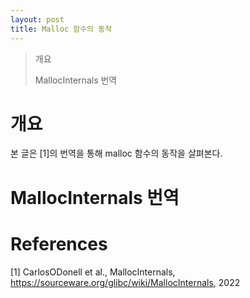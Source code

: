 ```yaml
---
layout: post
title: Malloc 함수의 동작
---
```


> 개요
>
> MallocInternals 번역
>
> 

# 개요
 본 글은 [1]의 번역을 통해 malloc 함수의 동작을 살펴본다.
 
# MallocInternals 번역
## 

# References
[1] CarlosODonell et al., MallocInternals,
https://sourceware.org/glibc/wiki/MallocInternals, 2022
